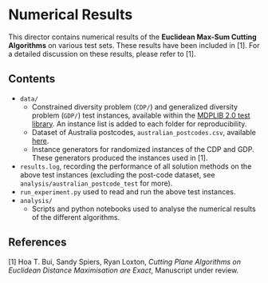 # Numerical Results

This director contains numerical results of the **Euclidean Max-Sum Cutting Algorithms** on various test sets.
These results have been included in [1].
For a detailed discussion on these results, please refer to [1].

## Contents

- `data/`
  - Constrained diversity problem (`CDP/`) and generalized diversity problem (`GDP/`) test instances, available within the [MDPLIB 2.0 test library](https://www.uv.es/rmarti/paper/mdp.html).
    An instance list is added to each folder for reproducibility.
  - Dataset of Australia postcodes, `australian_postcodes.csv`, available [here](https://github.com/matthewproctor/australianpostcodes).
  - Instance generators for randomized instances of the CDP and GDP.  
    These generators produced the instances used in [1].
- `results.log`, recording the performance of all solution methods on the above test instances (excluding the post-code dataset, see `analysis/australian_postcode_test` for more).
- `run_experiment.py` used to read and run the above test instances.
- `analysis/`
  - Scripts and python notebooks used to analyse the numerical results of the different algorithms.

## References

[1] Hoa T. Bui, Sandy Spiers, Ryan Loxton, *Cutting Plane Algorithms on Euclidean Distance Maximisation are Exact*, Manuscript under review.

